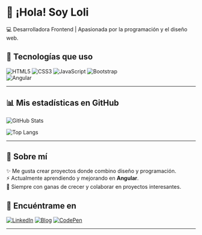 # 👋 ¡Hola! Soy Loli  

💻 Desarrolladora Frontend | Apasionada por la programación y el diseño web.  

## 🚀 Tecnologías que uso
![HTML5](https://img.shields.io/badge/-HTML5-E34F26?style=for-the-badge&logo=html5&logoColor=fff)
![CSS3](https://img.shields.io/badge/-CSS3-1572B6?style=for-the-badge&logo=css3)
![JavaScript](https://img.shields.io/badge/-JavaScript-F7DF1E?style=for-the-badge&logo=javascript&logoColor=000)
![Bootstrap](https://img.shields.io/badge/Bootstrap-7952B3?style=for-the-badge&logo=bootstrap&logoColor=white)  
![Angular](https://img.shields.io/badge/Angular-DD0031?style=for-the-badge&logo=angular&logoColor=white)  

---

## 📊 Mis estadísticas en GitHub  

![GitHub Stats](https://github-readme-stats.vercel.app/api?username=loli-digital&show_icons=true&theme=radical)  

![Top Langs](https://github-readme-stats.vercel.app/api/top-langs/?username=loli-digital&layout=compact&theme=radical)  

---

## 🌱 Sobre mí  

✨ Me gusta crear proyectos donde combino diseño y programación.  
⚡ Actualmente aprendiendo y mejorando en **Angular**.  
🚀 Siempre con ganas de crecer y colaborar en proyectos interesantes.    


## 🔗 Encuéntrame en  

[![LinkedIn](https://img.shields.io/badge/LinkedIn-0A66C2?style=for-the-badge&logo=linkedin&logoColor=white)](https://www.linkedin.com/in/loli-guerrero/)  [![Blog](https://img.shields.io/badge/Blog-21759B?style=for-the-badge&logo=wordpress&logoColor=white)](https://lolidigital.wordpress.com/)  [![CodePen](https://img.shields.io/badge/CodePen-000000?style=for-the-badge&logo=codepen&logoColor=white)](https://codepen.io/loli-gf)  

---
